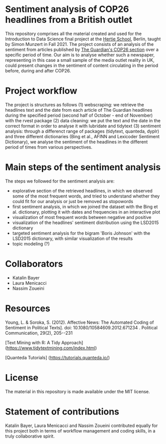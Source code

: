 # Sentiment analysis of COP26 headlines from a British outlet
This repository comprises all the material created and used for the Introduction to Data Science final project at the [Hertie School](https://www.hertie-school.org/en/), Berlin, taught by Simon Munzert in Fall 2021.
The project consists of an analysis of the sentiment from articles published by [The Guardian's COP26 section](https://www.theguardian.com/environment/cop26-glasgow-climate-change-conference-2021) over a specific period of time. Our aim is to analyse whether such a newspaper, representing in this case a small sample of the media outlet reality in UK, could present changes in the sentiment of content circulating in the period before, during and after COP26. 

# Project workflow
The project is structures as follows (1) webscraping: we retrieve the headlines text and the date from each article of The Guardian headlines during the specified period (second half of October - end of November) with the rvest package (2) data cleaning: we put the text and the date in the correct format in order to analyse it with lubridate and tidytext (3) sentiment analysis: through a differenct range of packages (tidytext, quanteda, dyplr) and three different dictionaries (Bing et al., AFINN and Lexicoder Sentiment Dictionary), we analyse the sentiment of the headlines in the different period of times from various perspectives. 

# Main steps of the sentiment analysis
The steps we followed for the sentiment analysis are: 
- explorative section of the retrieved headlines, in which we observed some of the most frequent words, and tried to understand whether they could fit for our analysis or just be removed as stopowords 
- first sentiment analysis, in which we joined the dataset with the Bing et al. dictionary, plotting it with dates and frequencies in an interactive plot 
- visualization of most frequent words between negative and positive
- visualization of the headlines' sentiment distribution using the LSD2015 dictionary 
- targeted sentiment analysis for the bigram 'Boris Johnson' with the LSD2015 dictionary, with similar visualization of the results
- topic modeling (?)

# Collaborators
 - Katalin Bayer 
 - Laura Menicacci 
 - Nassim Zoueini

# Resources
Young, L. & Soroka, S. (2012). Affective News: The Automated Coding of Sentiment in Political Texts]. doi: 10.1080/10584609.2012.671234 . Political Communication, 29(2), 205--231

[Text Mining with R: A Tidy Approach] (https://www.tidytextmining.com/index.html) 

[Quanteda Tutorials] (https://tutorials.quanteda.io/)

# License
The material in this repository is made available under the MIT license.

# Statement of contributions
Katalin Bayer, Laura Menicacci and Nassim Zoueini contributed equally for this project both in terms of workflow management and coding skills, in a truly collaborative spirit. 
